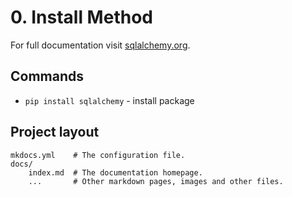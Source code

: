 # 0. Install Method

For full documentation visit [sqlalchemy.org](https://www.sqlalchemy.org/).

## Commands

* `pip install sqlalchemy` - install package

## Project layout

    mkdocs.yml    # The configuration file.
    docs/
        index.md  # The documentation homepage.
        ...       # Other markdown pages, images and other files.
